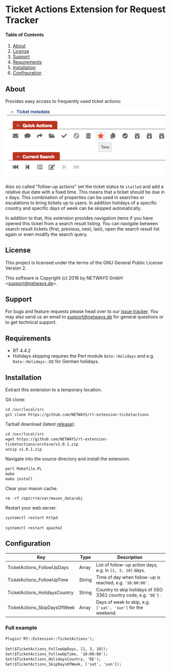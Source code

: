 # Ticket Actions Extension for Request Tracker

#### Table of Contents

1. [About](#about)
2. [License](#license)
3. [Support](#support)
4. [Requirements](#requirements)
5. [Installation](#installation)
6. [Configuration](#configuration)

## About

Provides easy access to frequently used ticket actions:

![Screenshot](doc/quickaction-box.png)

Also so called "follow-up actions" set the ticket status to `stalled` and add a
relative due date with a fixed time. This means that a ticket should be due in x
days. This combination of properties can be used in searches or escalations to
bring tickets up to users.
In addition holidays of a specific country and specific days of week can be
skipped automatically.

In addition to that, this extension provides navigation items if you have
opened this ticket from a search result listing.
You can navigate between search result tickets (first, previous, next, last),
open the search result list again or even modify the search query.

## License

This project is licensed under the terms of the GNU General Public License Version 2.

This software is Copyright (c) 2018 by NETWAYS GmbH <[support@netways.de](mailto:support@netways.de)>.

## Support

For bugs and feature requests please head over to our [issue tracker](https://github.com/NETWAYS/rt-extension-ticketactions/issues).
You may also send us an email to [support@netways.de](mailto:support@netways.de) for general questions or to get technical support.

## Requirements

- RT 4.4.2
- Holidays skipping requires the Perl module `Date::Holidays` and e.g.
  `Date::Holidays::DE` for German holidays.

## Installation

Extract this extension to a temporary location.

Git clone:

```
cd /usr/local/src
git clone https://github.com/NETWAYS/rt-extension-ticketactions
```

Tarball download (latest [release](https://github.com/NETWAYS/rt-extension-ticketactions/releases/latest)):

```
cd /usr/local/src
wget https://github.com/NETWAYS/rt-extension-ticketactions/archive/v1.0.1.zip
unzip v1.0.1.zip
```

Navigate into the source directory and install the extension.

```
perl Makefile.PL
make
make install
```

Clear your mason cache.

```
rm -rf /opt/rt4/var/mason_data/obj
```

Restart your web server.

```
systemctl restart httpd

systemctl restart apache2
```

## Configuration

Key                            | Type    | Description
-------------------------------|---------|---------------------------------------------------------------------
TicketActions\_FollowUpDays    | Array   | List of follow-up action days, e.g. in `[1, 3, 10]` days.
TicketActions\_FollowUpTime    | String  | Time of day when follow-up is reached, e.g. `'10:00:00'`.
TicketActions\_HolidaysCountry | String  | Country to skip holidays of (ISO 3361 country code, e.g. `'DE'`) .
TicketActions\_SkipDaysOfWeek  | Array   | Days of week to skip, e.g. `['sat', 'sun']` for the weekend.

### Full example

```
Plugin('RT::Extension::TicketActions');

Set($TicketActions_FollowUpDays, [1, 3, 10]);
Set($TicketActions_FollowUpTime, '10:00:00');
Set($TicketActions_HolidaysCountry, 'DE');
Set($TicketActions_SkipDaysOfWeek, ['sat', 'sun']);
```
